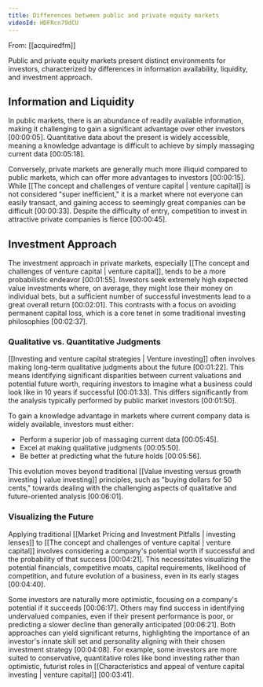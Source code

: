 ```yaml
---
title: Differences between public and private equity markets
videoId: HDFRcn79dCU
---
```


From: [[acquiredfm]] <br/> 

Public and private equity markets present distinct environments for investors, characterized by differences in information availability, liquidity, and investment approach.

## Information and Liquidity
In public markets, there is an abundance of readily available information, making it challenging to gain a significant advantage over other investors <a class="yt-timestamp" data-t="00:00:05">[00:00:05]</a>. Quantitative data about the present is widely accessible, meaning a knowledge advantage is difficult to achieve by simply massaging current data <a class="yt-timestamp" data-t="00:05:18">[00:05:18]</a>.

Conversely, private markets are generally much more illiquid compared to public markets, which can offer more advantages to investors <a class="yt-timestamp" data-t="00:00:15">[00:00:15]</a>. While [[The concept and challenges of venture capital | venture capital]] is not considered "super inefficient," it is a market where not everyone can easily transact, and gaining access to seemingly great companies can be difficult <a class="yt-timestamp" data-t="00:00:33">[00:00:33]</a>. Despite the difficulty of entry, competition to invest in attractive private companies is fierce <a class="yt-timestamp" data-t="00:00:45">[00:00:45]</a>.

## Investment Approach
The investment approach in private markets, especially [[The concept and challenges of venture capital | venture capital]], tends to be a more probabilistic endeavor <a class="yt-timestamp" data-t="00:01:55">[00:01:55]</a>. Investors seek extremely high expected value investments where, on average, they might lose their money on individual bets, but a sufficient number of successful investments lead to a great overall return <a class="yt-timestamp" data-t="00:02:01">[00:02:01]</a>. This contrasts with a focus on avoiding permanent capital loss, which is a core tenet in some traditional investing philosophies <a class="yt-timestamp" data-t="00:02:37">[00:02:37]</a>.

### Qualitative vs. Quantitative Judgments
[[Investing and venture capital strategies | Venture investing]] often involves making long-term qualitative judgments about the future <a class="yt-timestamp" data-t="00:01:22">[00:01:22]</a>. This means identifying significant disparities between current valuations and potential future worth, requiring investors to imagine what a business could look like in 10 years if successful <a class="yt-timestamp" data-t="00:01:33">[00:01:33]</a>. This differs significantly from the analysis typically performed by public market investors <a class="yt-timestamp" data-t="00:01:50">[00:01:50]</a>.

To gain a knowledge advantage in markets where current company data is widely available, investors must either:
*   Perform a superior job of massaging current data <a class="yt-timestamp" data-t="00:05:45">[00:05:45]</a>.
*   Excel at making qualitative judgments <a class="yt-timestamp" data-t="00:05:50">[00:05:50]</a>.
*   Be better at predicting what the future holds <a class="yt-timestamp" data-t="00:05:56">[00:05:56]</a>.

This evolution moves beyond traditional [[Value investing versus growth investing | value investing]] principles, such as "buying dollars for 50 cents," towards dealing with the challenging aspects of qualitative and future-oriented analysis <a class="yt-timestamp" data-t="00:06:01">[00:06:01]</a>.

### Visualizing the Future
Applying traditional [[Market Pricing and Investment Pitfalls | investing lenses]] to [[The concept and challenges of venture capital | venture capital]] involves considering a company's potential worth if successful and the probability of that success <a class="yt-timestamp" data-t="00:04:21">[00:04:21]</a>. This necessitates visualizing the potential financials, competitive moats, capital requirements, likelihood of competition, and future evolution of a business, even in its early stages <a class="yt-timestamp" data-t="00:04:40">[00:04:40]</a>.

Some investors are naturally more optimistic, focusing on a company's potential if it succeeds <a class="yt-timestamp" data-t="00:06:17">[00:06:17]</a>. Others may find success in identifying undervalued companies, even if their present performance is poor, or predicting a slower decline than generally anticipated <a class="yt-timestamp" data-t="00:06:21">[00:06:21]</a>. Both approaches can yield significant returns, highlighting the importance of an investor's innate skill set and personality aligning with their chosen investment strategy <a class="yt-timestamp" data-t="00:04:08">[00:04:08]</a>. For example, some investors are more suited to conservative, quantitative roles like bond investing rather than optimistic, futurist roles in [[Characteristics and appeal of venture capital investing | venture capital]] <a class="yt-timestamp" data-t="00:03:41">[00:03:41]</a>.